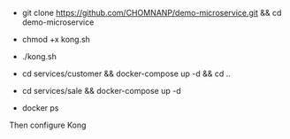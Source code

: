 - git clone https://github.com/CHOMNANP/demo-microservice.git && cd demo-microservice
- chmod +x kong.sh 
- ./kong.sh 

- cd services/customer && docker-compose up -d && cd ..
- cd services/sale && docker-compose up -d
- docker ps

Then configure Kong